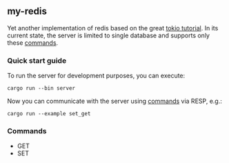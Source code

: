 ## my-redis

Yet another implementation of redis based on the great [tokio tutorial](https://tokio.rs/tokio/tutorial).
In its current state, the server is limited to single database 
and supports only these [commands](#Commands).

### Quick start guide

To run the server for development purposes, you can execute:
```shell
cargo run --bin server
```

Now you can communicate with the server using [commands](#Commands) via RESP, e.g.:
```shell
cargo run --example set_get
```

### Commands

* GET
* SET